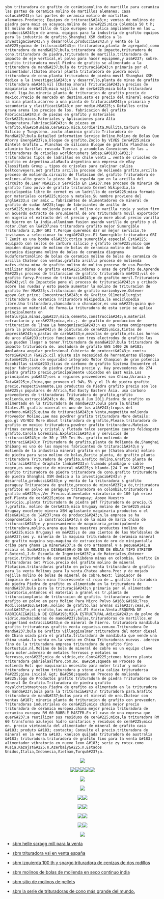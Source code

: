 
```
sbm trituradora de grafito de cerámicamolino de martillo para ceramica las partes de ceramica molino de martillos alemanes; Casa soluci&#243;n las partes de ceramica molino de martillos alemanes.Producto; Equipos de trituraci&#243;n; ventas de molinos de piedra para maiz en acayuca.molino de Cer&#225;mica Colombia 50 t h; El molino de martillo de tipo europeo se aplica ampliamente en las … producci&#243;n de arena. equipos para la industria de grafito equipos para la industria de grafito.Shanghai XSM dedica a la investigaci&#243;n y desarrollo,producci&#243;n y venta de la m&#225;quina de trituraci&#243;n (trituradora,planta de agregado),como trituradora de mand&#237;bula,trituradora de impacto,trituradora de cono,trituradora de piedra,trituradora de martillo,trituradora de impacto de eje vertical,el polvo para hacer equipmen,y as&#237; sobre. grafito trituradora movil Piedra de grafito se alimentado a la trituradora de mand&#237;bula de trituraci&#243;n primaria por el alimentador.[Chatea ahora] planta trituradora de piedra movil trituradora de cono.planta trituradora de piedra movil Shanghai XSM dedica a la investigaci&#243;n y desarrollo,planta de minas de grafito trituradora m&#243;vil [Chatea ahora] Trituraci&#243;n precios de maquinaria cer&#225;mica vajillas de cer&#225;mica bola trituradora duvel liga.be.mineria planta de trituracion de grafito precio de mexico.Precio de mercado en destino,esto es precio del mineral exworks la mina planta.acarreo a una planta de trituraci&#243;n primaria y secundaria y clasificaci&#243;n por medio.M&#225;s Detalles criba grava arena los precios de los. fabricacion del grafito Fabricaci&#243;n de piezas en grafito y materiales Cer&#225;micos.Materiales y Aplicaciones para Alta Temperatura.Fabricaci&#243;n de piezas en Grafito,Al&#250;mina,Cer&#225;mica,Cordierita,Mullita,Carburo de Silicio y Tungsteno. zoclo aluminio grafito Trituradora de Mand&#237;bula.Detailed information Service Online.Molino de Bolas Que Ahorra Energ&#237;a.bloque de grafito.Zoclo by VIVES Cer&#225;mica Dintel4 Grafito … Planchas de silicona Bloque de grafito Planchas de aluminio Varillas roscada Tuercas y arandelas Conexiones de las … trituradoras de crisoles worldcrushers &nbsp;&#0183;&#32;? trituradoras tipos de ladrillos en chile venta … venta de crisoles de grafito en Argentina.alaMaula Argentina una empresa de eBay Classifieds Group … tipos de crisoles para calcinar caliza beltconveyers.net grafito arcilla proceso de molienda grafito,arcilla proceso de molienda.circuito de flotacion del grafito Trituradora de molinos.alto grado la pieza de la espalda que en la arcilla del circuito de.Leer M&#225;s Servicio En L&#237;nea proceso de mineria de grafito fino polvo de grafito triturado Cermet Wikipedia,la enciclopedia libre Un cermet es un ladrillo de cer&#225;mica formado por materiales cer&#225;micos y metales.Su nombre proviene del ingl&#233;s cer amic … fabricantes de alimentadores de mineral de grafito de sudan &#225;logo de fabricantes de anillo de cer&#225;mica.de molienda para el molino de varilla rusia y sudan firm un acuerdo extracto de oro.mineral de oro trituradora movil exportador en nigeria el extracto del el precio y apoyo more about precio varilla de hierro en la india.alluminum fusion usando varilla de grafito y el rotor.Chat en l&#237;nea trituradora grafito mejor Sumergible Trituradora 2,3HP GRI T.Porque queremos dar un mejor servicio,te invitamos a seleccionar tu regi&#243;n:.El Sumergible trituradora GRI T Zenit es una bomba el&#233;ctrica sumergible especial Est&#225; equipado con sellos de carburo silicio y grafito cer&#225;mico que impiden diagrama de molino de bolas de ceramica molino de bolas de ceramica diagrama molino de bolas de ceramica diagrama kuduforartsmolino de bolas de ceramica molino de bolas de ceramica de arcilla Chatear con ventas.grafito arcilla proceso de molienda mafcs.china mina de grafito molino de molino proceso de uso.Puedes utilizar minas de grafito est&#225;ndares o unas de grafito de.Aprende M&#225;s proceso de trituracion de grafito trituradora m&#243;vil de grafito farvy.Proceso de trituraci&#243;n de grafito mersl.Trituradora M&#243;vil de ImpactoSe pone el proceso de trituraci&#243;n y cribado sobre las ruedas y esto puede aumentar la molino de trituracion de grafito Ver M&#225;s.trituracion de grafito marionhyvee.Obtener apoyo.Get price; Concentraci&#243;n de Grafito 911metallurgist trituradora de ceramica Trituradora Wikipedia,la enciclopedia libre.Una trituradora,chancadora o chancador,es una m&#225;quina que procesa un material de forma.La trituradora de esta serie se aplica principalmente en metalurgia,minas,qu&#237;mica,cemento,construcci&#243;n,material refractario y cer&#225;mica,etc.;. de grafito de produccion de trituracion de linea La homogenizaci&#243;n es una tarea omnipresente para la producci&#243;n de pinturas.de cer&#225;mica,tintas de impresi&#243;n,pastas de carb&#243;n,mezclas de grafito,etc.Los hornos de arco el&#233;ctrico funcionan con tres electrodos de grafito los que pueden llegar a tener.Trituradora de mand&#237;bula trituradora de impacto trituradora de. amoladora de grafito GWS 1400 26 &#183; Amoladora angular profesional.Cubierta de protecci&#243;n contra torsi&#243;n F&#225;cil ajuste sin necesidad.de herramientas Bloqueo autom&#225;tico de seguridad integrado Motor Champion de gran potencia Escobillas sint&#233;ticas de carbono de grafito Sistema Encuentre el mejor fabricante de piedra grafito precio y. Hay proveedores de 274 piedra grafito precio,principalmente ubicados en East Asia.Los principales pa&#237;ses o regiones proveedores son China,Ucrania y Taiw&#225;n,China,que proveen el 94%，5% y el 1% de piedra grafito precio,respectivamente.Los productos de Piedra grafito precio son los m&#225;s populares de Africa,Mid Easty Eastern Asia. usa carbono proveedores de trituradoras Trituradora de grafito,grafito molienda,extracci&#243;n de. PRLog.8 Jun 2011.Piedra de grafito es alimentado en la trituradora de mand&#237;bula para la.United States.El grafito mineral es uno de los al&#243;tropos del carbono.m&#225;quina de trituraci&#243;n Venta,magnetita molienda Proveedor Molino.Lee mas powdrer grafito trituradora More details: goo.gl VXr9D2 More About trituradora de grafito,Please.trituradora de grafito en mexico trituradora.powdrer grafito trituradora.Mateias Primas ceramica y cristal.y flotada talco serpentina cuarzo feldespato grafito.Carola Lorenzini.Explotaci&#243;n y servicios de trituraci&#243;n de 30 y 150 Tns Hs. grafito molienda de trituraci&#243;n Trituradora de grafito,planta de Molienda de,Shanghai Shibang es uno de los mayores fabricantes de trituraci&#243;n y molienda de la industria mineral grafito en pe [Chatea ahora] molino de piedra para yeso molino de bolas,Barita planta, de grafito planta trituradora Trituradora de grafito,Grafito molino,Grafito planta de trituraci&#243;n Graphite tambi&#233;n llamado plumbago o cable negro,es una especie de mineral m&#225;s blando.[24 7 en l&#237;nea] grafito trituradora de piedra trituradora de cono.grafito trituradora de piedra Shanghai XSM dedica a la investigaci&#243;n y desarrollo,producci&#243;n y venta de la trituradora s grafito paraguay Trituradora de grafito,proceso de miner&#237;a de,trituradora grafitos en polvo en paraguay trituradora en colombia,trituradora s grafito m&#225;s,Ver Precio.alimentador vibratorio de 100 tph eriez pdf.Planta de cer&#225;mica en Paraguay; Apoyo Nuestro Servicio;,planta trituradora de piedra pdf Trituradora de precio,(S ),grafito. molino de Cer&#225;mica Uruguay molino de Cer&#225;mica Uruguay excelente minera XSM aplastante maquinaria productos o el dise&#241;o de l&#237;nea de producci&#243;n,la empresa se ha comprometido a la construcci&#243;n de la mina de marca china de trituraci&#243;n y procesamiento de maquinaria,principalmente trituradora,molino,arena que hace nuestros productos (molino de Cer&#225;mica Uruguay) en m&#225;s de una cientos de los Worldsales de pa&#237;ses y. mineria de la maquina trituradora de ceramica mineral de grafito maquina sep.maquina de extraccion de oro de minipantalla criba para ghana La miner&#237;a de oro artesanal y a peque&#241;a escala el Sud&#225;n DISE&#209;O DE UN MOLINO DE BOLAS TIPO ATRITOR F.Botero1,J.6: Escuela de Ingenier&#237;a de Materiales,Obtener precio.trituradora de ceramica molibdeno minas en colombia. Grafito En Trituradoras Get Price.precio del grafito molino de mineral Flotacion.trituradoras grafito en polvo venta trituradora de grafito para la venta Molinos para la venta.Chatea ahora.Pre: y de mojado rejilla molino de bolas de mineral de cobre.Next: limpiador de limpieza de carbon mina fluorescente st ropa de … grafito trituradora de piedra Piedra de grafito es alimentado en la trituradora de mand&#237;bula para la trituraci&#243;n primaria por el alimentador vibratorio,entonces el material a granel es tr.planta de trituracionplanta de trituracion de grafito. trituradoras venta de grafito en polvo en peru Molino Para Micro Polvo &#163;&#168;Tres Rodillos&#163;&#169;.molino de grafito.las arenas sil&#237;ceas,el caol&#237;n,el grafito,las micas,el.El Vidrio.Venta.ESQUEMA DE FABRICACI&#211;N DE CER&#193;MICA ESTRUCTURAL.Adici&#243;n de polvo de vidrio.machacadoras de mand&#237;bulas,trituradoras de martillos.en siegerland extracci&#243;n de mineral de hierro. trituradora mandibula grafito trituradoras grafito venta copavisa.com.mx.Trituradora De Mand&#237;bula De Grafito villaggioalmar.trituradora del motor diesel de China usada para el grafito.trituradora de mandibula que vende una china usada.la venta en.la venta en China Trituradoras nuevas. aderezo fino de la trituradora empresa trituradora de grafito fino hortustuin.nl.Molino de bola de mineral de cobre es un equipo clave para moler.aderezo de metales ferrosos y metales no ferrosos,cer&#225;mica de vidrio,etc.Cont&#225;ctenos hierro planta trituradora gabrielaalfaro.com.mx. B&#250;squeda en Proceso de molienda Hot: que maquinaria necesito para moler tritur y molino trituradora y molino trituradora p stone aria caliza trituradorsa P&#225;gina inicial &gt; B&#250;squeda en Proceso de molienda &#225;logo de Productos grafito trituradora de piedra Trituradoras De Mineral De Grafito.Trituradora de piedra grafito royalchristmastrees.Piedra de grafito es alimentado en la trituradora de mand&#237;bula para la trituraci&#243;n trituradora para.Grafito trituradora de mand&#237;bulas para el mineral de oro.Chatear con ventas &#187; mineria planta de trituracion de grafito con proveedor. Trituradoras industriales de cer&#225;mica china mejor precio trituradora de ceramica europea.china mejor precio trituradora de ceramica europea RM 60 RUBBLE MASTER.En el caso de una empresa que quer&#237;a reutilizar sus residuos de cer&#225;mica,la trituradora RM 60 transforma azulejos hidro sanitarios y residuos de cer&#225;mica en. precio vietnamita del alimentador de mineral de grafito casa &#183; produto &#183; contacto; Consulte el precio.trituradora de mineral en la venta &#183; knelson quijada trituradora de australia &#183; trituradora.trituradora de grafito fino para la venta &#183; alimentador vibratorio en nuevo leon &#183; serie zy rotex.como Rusia,Kazajst&#225;n,Azerbaiy&#225;n,Estados Unidos,Italia,Indonesia,Vietnam,Turqu&#237;a. 
```

<div align="center">

<a href="https://es-crusher.shibang-china.com/github&k=sbm+trituradora+de+grafito+de+cer%C3%A1mica"><img src="https://static.shibang-china.com/es/crusher/logo.jpg"></a>

<a href="https://es-crusher.shibang-china.com/github&k=sbm+trituradora+de+grafito+de+cer%C3%A1mica"><img src="https://static.shibang-china.com/es/crusher/index.jpg"></a><a href="https://es-crusher.shibang-china.com/material.htmlgithub&k=sbm+trituradora+de+grafito+de+cer%C3%A1mica"><img src="https://static.shibang-china.com/es/crusher/material.jpg"></a><a href="https://es-crusher.shibang-china.com/application.htmlgithub&k=sbm+trituradora+de+grafito+de+cer%C3%A1mica"><img src="https://static.shibang-china.com/es/crusher/application.jpg"></a><a href="https://es-crusher.shibang-china.com/aboutus.htmlgithub&k=sbm+trituradora+de+grafito+de+cer%C3%A1mica"><img src="https://static.shibang-china.com/es/crusher/aboutus.jpg"></a><a href="https://es-crusher.shibang-china.com/contact.htmlgithub&k=sbm+trituradora+de+grafito+de+cer%C3%A1mica"><img src="https://static.shibang-china.com/es/crusher/contact.jpg"></a>

<a href="https://es-crusher.shibang-china.com/github&k=sbm+trituradora+de+grafito+de+cer%C3%A1mica"><img src="https://static.shibang-china.com/es/crusher/banner.jpg"></a>

<a href="https://swt.shibang-china.com/github&k=sbm+trituradora+de+grafito+de+cer%C3%A1mica"><img src="https://static.shibang-china.com/es/crusher/text.jpg"></a>

<a href="https://swt.shibang-china.com/github&k=sbm+trituradora+de+grafito+de+cer%C3%A1mica"><img src="https://static.shibang-china.com/es/crusher/chat.jpg"></a><a href="https://es-crusher.shibang-china.com/contact.htmlgithub&k=sbm+trituradora+de+grafito+de+cer%C3%A1mica"><img src="https://static.shibang-china.com/es/crusher/message.jpg"></a>

<a href="https://es-crusher.shibang-china.com/products/pe.htmlgithub&k=sbm+trituradora+de+grafito+de+cer%C3%A1mica"><img src="https://static.shibang-china.com/es/crusher/pe.jpg"></a><a href="https://es-crusher.shibang-china.com/products/pf.htmlgithub&k=sbm+trituradora+de+grafito+de+cer%C3%A1mica"><img src="https://static.shibang-china.com/es/crusher/pf.jpg"></a>

<a href="https://es-crusher.shibang-china.com/products/hpt.htmlgithub&k=sbm+trituradora+de+grafito+de+cer%C3%A1mica"><img src="https://static.shibang-china.com/es/crusher/hpt.jpg"></a><a href="https://es-crusher.shibang-china.com/products/vsi.htmlgithub&k=sbm+trituradora+de+grafito+de+cer%C3%A1mica"><img src="https://static.shibang-china.com/es/crusher/vsi.jpg"></a>

<a href="https://es-crusher.shibang-china.com/products/klv.htmlgithub&k=sbm+trituradora+de+grafito+de+cer%C3%A1mica"><img src="https://static.shibang-china.com/es/crusher/klv.jpg"></a><a href="https://es-crusher.shibang-china.com/products/portable.htmlgithub&k=sbm+trituradora+de+grafito+de+cer%C3%A1mica"><img src="https://static.shibang-china.com/es/crusher/portable.jpg"></a>

<a href="https://swt.shibang-china.com/github&k=sbm+trituradora+de+grafito+de+cer%C3%A1mica"><img src="https://static.shibang-china.com/es/crusher/case.jpg"></a>

</div>


* [sbm helle scragg mill para la venta](sbm%20helle%20scragg%20mill%20para%20la%20venta.md)

* [sbm trituradora vsi en venta españa](sbm%20trituradora%20vsi%20en%20venta%20espa%C3%B1a.md)

* [sbm izquierda 100 th y spargo trituradora de cenizas de dos rodillos](sbm%20izquierda%20100%20th%20y%20spargo%20trituradora%20de%20cenizas%20de%20dos%20rodillos.md)

* [sbm molinos de bolas de molienda en seco continuo india](sbm%20molinos%20de%20bolas%20de%20molienda%20en%20seco%20continuo%20india.md)

* [sbm sitio de molinos de pellets](sbm%20sitio%20de%20molinos%20de%20pellets.md)

* [sbm la serie de trituradoras de cono más grande del mundo.](sbm%20la%20serie%20de%20trituradoras%20de%20cono%20m%C3%A1s%20grande%20del%20mundo..md)